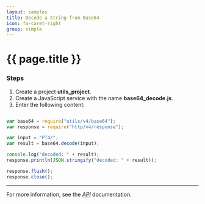 ```yaml
---
layout: samples
title: Decode a String from Base64
icon: fa-caret-right
group: simple
---
```


{{ page.title }}
===

### Steps

1. Create a project **utils_project**.
2. Create a JavaScript service with the name **base64_decode.js**.
3. Enter the following content:

```javascript

var base64 = require("utils/v4/base64");
var response = require("http/v4/response");

var input = "PT4/";
var result = base64.decode(input);

console.log("decoded: " + result);
response.println(JSON.stringify("decoded: " + result));

response.flush();
response.close();

```

---

For more information, see the *[API](../api/)* documentation.
